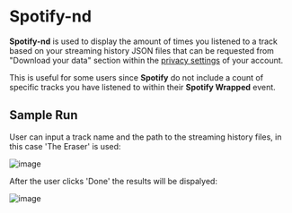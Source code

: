 # Spotify-nd

**Spotify-nd** is used to display the amount of times you listened to a track based on your streaming history JSON files that can be requested from "Download your data" section within the [privacy settings](https://www.spotify.com/us/account/privacy/) of your account.

This is useful for some users since **Spotify** do not include a count of specific tracks you have listened to within their **Spotify Wrapped** event.

## Sample Run

User can input a track name and the path to the streaming history files, in this case 'The Eraser' is used:

![image](https://user-images.githubusercontent.com/66740014/148574467-3bc0903b-fc9d-493d-94ff-f68199dc6ff7.png)


After the user clicks 'Done' the results will be dispalyed:

![image](https://user-images.githubusercontent.com/66740014/148574168-0bffc6cb-d42c-43dd-b0de-2866d009c231.png)
